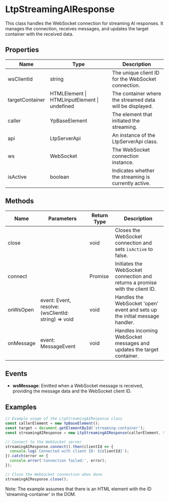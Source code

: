 # LtpStreamingAIResponse

This class handles the WebSocket connection for streaming AI responses. It manages the connection, receives messages, and updates the target container with the received data.

## Properties

| Name             | Type                                             | Description                                                                 |
|------------------|--------------------------------------------------|-----------------------------------------------------------------------------|
| wsClientId       | string                                           | The unique client ID for the WebSocket connection.                          |
| targetContainer  | HTMLElement \| HTMLInputElement \| undefined     | The container where the streamed data will be displayed.                    |
| caller           | YpBaseElement                                    | The element that initiated the streaming.                                   |
| api              | LtpServerApi                                     | An instance of the LtpServerApi class.                                      |
| ws               | WebSocket                                        | The WebSocket connection instance.                                          |
| isActive         | boolean                                          | Indicates whether the streaming is currently active.                        |

## Methods

| Name       | Parameters                                      | Return Type         | Description                                                                 |
|------------|-------------------------------------------------|---------------------|-----------------------------------------------------------------------------|
| close      |                                                 | void                | Closes the WebSocket connection and sets `isActive` to false.               |
| connect    |                                                 | Promise<string>     | Initiates the WebSocket connection and returns a promise with the client ID.|
| onWsOpen   | event: Event, resolve: (wsClientId: string) => void | void                | Handles the WebSocket 'open' event and sets up the initial message handler. |
| onMessage  | event: MessageEvent                             | void                | Handles incoming WebSocket messages and updates the target container.       |

## Events

- **wsMessage**: Emitted when a WebSocket message is received, providing the message data and the WebSocket client ID.

## Examples

```typescript
// Example usage of the LtpStreamingAIResponse class
const callerElement = new YpBaseElement();
const target = document.getElementById('streaming-container');
const streamingAIResponse = new LtpStreamingAIResponse(callerElement, target);

// Connect to the WebSocket server
streamingAIResponse.connect().then(clientId => {
  console.log(`Connected with client ID: ${clientId}`);
}).catch(error => {
  console.error('Connection failed:', error);
});

// Close the WebSocket connection when done
streamingAIResponse.close();
```

Note: The example assumes that there is an HTML element with the ID 'streaming-container' in the DOM.